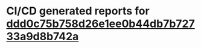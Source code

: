 # CI/CD generated reports for [ddd0c75b758d26e1ee0b44db7b72733a9d8b742a](https://github.com/hydephp/develop/commit/ddd0c75b758d26e1ee0b44db7b72733a9d8b742a)
